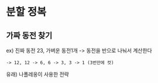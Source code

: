 # 분할 정복

## 가짜 동전 찾기

ex) 진짜 동전 23, 가벼운 동전1개 -> 동전을 반으로 나눠서 계산한다
    
    -> 12, 12 -> 6, 6 -> 3, 3 -> 1 (3번만에 컷)


유래) 나폴레옹이 사용한 전략
